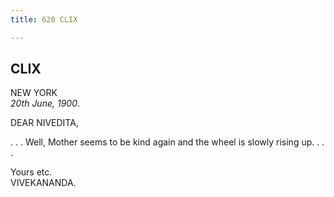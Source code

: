 ```yaml
---
title: 620 CLIX

---
```

  

  


## CLIX

NEW YORK  
*20th June, 1900*.

DEAR NIVEDITA,

. . . Well, Mother seems to be kind again and the wheel is slowly rising
up. . . .

Yours etc.  
VIVEKANANDA.